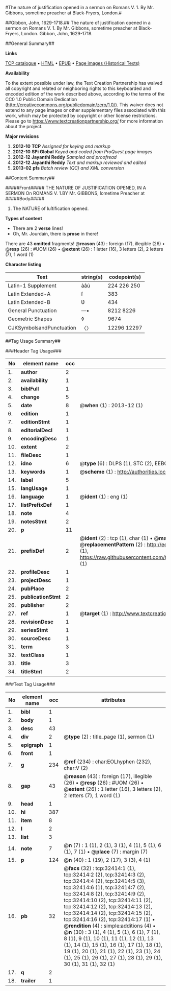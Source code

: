 #The nature of justification opened in a sermon on Romans V. 1. By Mr. Gibbons, sometime preacher at Black-Fryers, London.#

##Gibbon, John, 1629-1718.##
The nature of justification opened in a sermon on Romans V. 1. By Mr. Gibbons, sometime preacher at Black-Fryers, London.
Gibbon, John, 1629-1718.

##General Summary##

**Links**

[TCP catalogue](http://www.ota.ox.ac.uk/tcp/)  • 
[HTML](http://tei.it.ox.ac.uk/tcp/Texts-HTML/free/A42/A42685.html)  • 
[EPUB](http://tei.it.ox.ac.uk/tcp/Texts-EPUB/free/A42/A42685.epub) • 
[Page images (Historical Texts)](https://historicaltexts.jisc.ac.uk/eebo-99827988e)

**Availability**

To the extent possible under law, the Text Creation Partnership has waived all copyright and related or neighboring rights to this keyboarded and encoded edition of the work described above, according to the terms of the CC0 1.0 Public Domain Dedication (http://creativecommons.org/publicdomain/zero/1.0/). This waiver does not extend to any page images or other supplementary files associated with this work, which may be protected by copyright or other license restrictions. Please go to https://www.textcreationpartnership.org/ for more information about the project.

**Major revisions**

1. __2012-10__ __TCP__ *Assigned for keying and markup*
1. __2012-10__ __SPi Global__ *Keyed and coded from ProQuest page images*
1. __2012-12__ __Jayanthi Reddy__ *Sampled and proofread*
1. __2012-12__ __Jayanthi Reddy__ *Text and markup reviewed and edited*
1. __2013-02__ __pfs__ *Batch review (QC) and XML conversion*

##Content Summary##

#####Front#####
THE NATURE OF JUSTIFICATION OPENED, IN A SERMON On ROMANS V. 1.BY Mr. GIBBONS, ſometime Preacher at 
#####Body#####

1. The NATURE of Iuſtification opened.

**Types of content**

  * There are 2 **verse** lines!
  * Oh, Mr. Jourdain, there is **prose** in there!

There are 43 **omitted** fragments! 
 @__reason__ (43) : foreign (17), illegible (26)  •  @__resp__ (26) : #UOM (26)  •  @__extent__ (26) : 1 letter (16), 3 letters (2), 2 letters (7), 1 word (1)

**Character listing**


|Text|string(s)|codepoint(s)|
|---|---|---|
|Latin-1 Supplement|àâú|224 226 250|
|Latin Extended-A|ſ|383|
|Latin Extended-B|Ʋ|434|
|General Punctuation|—•|8212 8226|
|Geometric Shapes|◊|9674|
|CJKSymbolsandPunctuation|〈〉|12296 12297|

##Tag Usage Summary##

###Header Tag Usage###

|No|element name|occ|attributes|
|---|---|---|---|
|1.|__author__|2||
|2.|__availability__|1||
|3.|__biblFull__|1||
|4.|__change__|5||
|5.|__date__|8| @__when__ (1) : 2013-12 (1)|
|6.|__edition__|1||
|7.|__editionStmt__|1||
|8.|__editorialDecl__|1||
|9.|__encodingDesc__|1||
|10.|__extent__|2||
|11.|__fileDesc__|1||
|12.|__idno__|6| @__type__ (6) : DLPS (1), STC (2), EEBO-CITATION (1), PROQUEST (1), VID (1)|
|13.|__keywords__|1| @__scheme__ (1) : http://authorities.loc.gov/ (1)|
|14.|__label__|5||
|15.|__langUsage__|1||
|16.|__language__|1| @__ident__ (1) : eng (1)|
|17.|__listPrefixDef__|1||
|18.|__note__|4||
|19.|__notesStmt__|2||
|20.|__p__|11||
|21.|__prefixDef__|2| @__ident__ (2) : tcp (1), char (1)  •  @__matchPattern__ (2) : ([0-9\-]+):([0-9IVX]+) (1), (.+) (1)  •  @__replacementPattern__ (2) : http://eebo.chadwyck.com/downloadtiff?vid=$1&page=$2 (1), https://raw.githubusercontent.com/textcreationpartnership/Texts/master/tcpchars.xml#$1 (1)|
|22.|__profileDesc__|1||
|23.|__projectDesc__|1||
|24.|__pubPlace__|2||
|25.|__publicationStmt__|2||
|26.|__publisher__|2||
|27.|__ref__|1| @__target__ (1) : http://www.textcreationpartnership.org/docs/. (1)|
|28.|__revisionDesc__|1||
|29.|__seriesStmt__|1||
|30.|__sourceDesc__|1||
|31.|__term__|3||
|32.|__textClass__|1||
|33.|__title__|3||
|34.|__titleStmt__|2||


###Text Tag Usage###

|No|element name|occ|attributes|
|---|---|---|---|
|1.|__bibl__|1||
|2.|__body__|1||
|3.|__desc__|43||
|4.|__div__|2| @__type__ (2) : title_page (1), sermon (1)|
|5.|__epigraph__|1||
|6.|__front__|1||
|7.|__g__|234| @__ref__ (234) : char:EOLhyphen (232), char:V (2)|
|8.|__gap__|43| @__reason__ (43) : foreign (17), illegible (26)  •  @__resp__ (26) : #UOM (26)  •  @__extent__ (26) : 1 letter (16), 3 letters (2), 2 letters (7), 1 word (1)|
|9.|__head__|1||
|10.|__hi__|387||
|11.|__item__|8||
|12.|__l__|2||
|13.|__list__|3||
|14.|__note__|7| @__n__ (7) : 1 (1), 2 (1), 3 (1), 4 (1), 5 (1), 6 (1), 7 (1)  •  @__place__ (7) : margin (7)|
|15.|__p__|124| @__n__ (40) : 1 (19), 2 (17), 3 (3), 4 (1)|
|16.|__pb__|32| @__facs__ (32) : tcp:32414:1 (1), tcp:32414:2 (2), tcp:32414:3 (2), tcp:32414:4 (2), tcp:32414:5 (3), tcp:32414:6 (1), tcp:32414:7 (2), tcp:32414:8 (2), tcp:32414:9 (2), tcp:32414:10 (2), tcp:32414:11 (2), tcp:32414:12 (2), tcp:32414:13 (2), tcp:32414:14 (2), tcp:32414:15 (2), tcp:32414:16 (2), tcp:32414:17 (1)  •  @__rendition__ (4) : simple:additions (4)  •  @__n__ (30) : 3 (1), 4 (1), 5 (1), 6 (1), 7 (1), 8 (1), 9 (1), 10 (1), 11 (1), 12 (1), 13 (1), 14 (1), 15 (1), 16 (1), 17 (1), 18 (1), 19 (1), 20 (1), 21 (1), 22 (1), 23 (1), 24 (1), 25 (1), 26 (1), 27 (1), 28 (1), 29 (1), 30 (1), 31 (1), 32 (1)|
|17.|__q__|2||
|18.|__trailer__|1||

